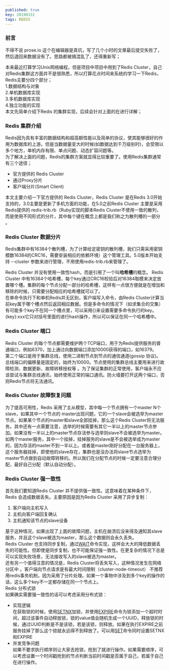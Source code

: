 ```yaml
---
published: true
key: 20190331
tags: REDIS
---
```

### 前言

不得不说 prose.io 这个在编辑器是真坑，写了几个小时的文章最后提交失败了，然后退回来数据没有了。思路都被搞混乱了，还得重新写；  

本来最近打算学习Unix网络编程，但是项目中项目中用到了Redis Cluster，自己对Redis集群这方面并不是很熟悉，所以打算花点时间来系统的学习一下Redis，Redis主要分四个部分；  
1.数据结构与对象  
2.单机数据库实现  
3.多机数据库实现  
4.独立功能的实现   
本文先简单介绍下Redis 的集群实现，后续会针对上面的在进行详解；
### Redis 集群介绍
Redis因为具有丰富的数据结构和超高额性能以及简单的协议，使其能够很好的作用为数据库的上游。但是当数据量变大的时候(如数据达到千万级别时)，会受限以多个地方，单机内存有限、单点问题、动态扩容问题等。  
为了解决上面的问题，Redis的集群方案就显得比较重要了。使用Redis集群通常有三个途径；  
- 官方提供的 Redis Cluster
- 通过Proxy分片
- 客户端分片(Smart Client)
<!--more-->
本文主要介绍一下官方提供的 Redis Cluster，Redis Cluster 是在Redis 3.0开始支持的，3.0主要是更新了多机方面的功能，在5.0之前Redis Cluster 主要是采用 Redis提供的 redis-trib.rb（Ruby实现的脚本Redis Cluster不使用一致的散列，而是使用不同形式的分片，其中每个键在概念上都是我们称之为散列槽的一部分 。

### Redis Cluster 数据分片
Redis集群中有16384个散列槽，为了计算给定密钥的散列槽，我们只需采用密钥模数16384的CRC16，需要安装相应的依赖环境）这个管理工具。5.0版本开始支持 --cluster 参数来进行管理，不用使用redis-trib.rb来管理了。

Redis Cluster 并没有使用一致性hash，而是引用了一个叫**哈希槽**的概念。
Redis Cluster 中有16384个哈希槽，每个key通过CRC16校验后对16384取模来决定放置哪个槽。集群的每个节点分配一部分的哈希槽，这样有一点很方便就是在增加和移除的时候，只需要分配相应的哈希槽就可以了。  
在单命令执行下和单机Redis并无区别，客户端写入命令，由Redis Cluster计算当前key属于哪个槽点然后返回相应数据。但是多命令的情况下（如求集合的交集）有可能多个key不在同一个槽点里，可以采用{}来设置需要多命令执行的key。{key}:xxx它只对括号里面的进行hash操作，所以可以保证在同一个哈希槽中。
### Redis Cluster 端口
Redis Cluster 的每个节点都需要维护两个TCP端口，用于为Redis提供服务的普通端口，例如6370，加上通过向数据端口添加10000获得的端口，如16379。  
第二个端口是用于集群总线，使用二进制节点到节点的通信通道(gossip 协议)。总线端口的偏移量是固定的，始终为10000。节点使用的集群总线主要用来进行故障检测、数据更新、故障转移授权等 。为了保证集群的正常使用，客户端永不应该尝试与集群总线通讯，始终使用正常的端口通讯。防火墙要打开这两个端口，否则Redis节点将无法通讯。   
### Redis Cluster 故障恢复问题
为了提高可用性，Redis 采用了主从模型，其中每一个节点拥有一个master N个slave，如果其中一个节点的 master出现问题，它的一个slave会被选举为master节点。如果某个节点的master和slave全部挂掉，那么这个Redis Cluster将无法服务。其中还有一点需要注意，选举的时候需要有其它一半以上的master节点参加。如果没有一半以上的master节点存活参与选举则slave不会被选举为master。如两个master服务，其中一个挂掉，挂掉服务的slave是不会被选举成为master的，因为存活的master不到一半以上。或者是master刚好分配在一台服务器上，这个服务器挂掉，即使他的slave存在，集群也是没办法将slave节点选举为master节点做到自动故障转移的。所以我们在分配节点的时候一定要注意合理分配，最好自己分配（默认自动分配）。
### Redis Cluster 强一致性
首先我们要知道Redis Cluster 并不提供强一致性。这意味着在某种条件下，Redis 会造成数据丢失。主要原因是因为Redis Cluster 采用了异步复制：  
1. 客户端向主机写入
2. 主机向客户端回复确认
3. 主机通知该节点的slave设备  

基于这种情况，如果出现了上面的故障问题，主机在崩溃后没来得及通知其slave服务，并且这个slave被选为master，那么这个数据则会永久丢失。  
Redis Cluster 也支持同步复制，通过[WAIT](https://redis.io/commands/wait)命令实现，这样会大大的降低数据丢失的可能性。但即使是同步复制，也不可能保证强一致性。在更复杂的情况下总是可以实现失败场景，无法接收写入的slave被选为master。  
还有另一个值得注意的情况是，Redis Cluster将丢失写入，这种情况发生在网络分区中 。客户端向节点请求是有最大时间限制（cluster-node-timeout）
不推荐用redis事务机制，因为采用了分片处理。如果一个事物中涉及到多个key的操作的话，这么多个key不一定都存储在同一个节点上。  
Redis 分布式锁    
如果确实需要强一致性的话可以考虑采用分布式锁：  
- 实现逻辑  
在获取锁的时候，使用[SETNX](https://redis.io/commands/setnx)加锁，并使用[EXPIRE](https://redis.io/commands/expire)命令为锁添加一个超时时间，超过该事件自动释放锁，锁的value值会随机生成一个UUID，释放锁的时候，通过UUID判断是不是该锁，若是该锁，则释放。如果在执行EXPIRE之前服务挂掉了那么这个锁就永远得不到释放了。可以用[SET](https://redis.io/commands/set)命令同时设置SETNX和EXPIRE
- 并发竞争问题  
如果不要求执行顺序则让大家去抢锁，抢到了就进行操作。如果需要顺序，可以考虑设置一个时间戳抢到的节点判断当前时间戳是否属于自己，若属于自己在进行操作。
